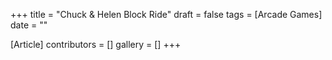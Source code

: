 +++
title = "Chuck & Helen Block Ride"
draft = false
tags = [Arcade Games]
date = ""

[Article]
contributors = []
gallery = []
+++